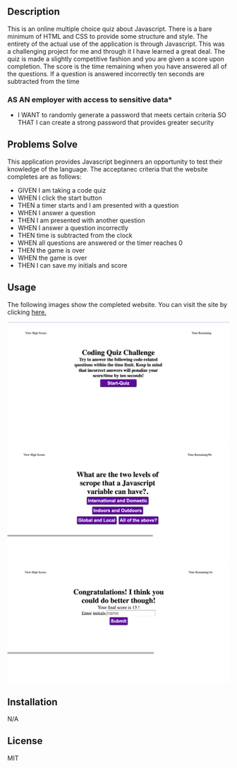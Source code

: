 # <Javascript Quiz>

## Description

This is an online multiple choice quiz about Javascript. There is a bare minimum of HTML and CSS to provide some structure and style. The entirety of the actual use of the application is through Javascript. This was a challenging project for me and through it I have learned a great deal. The quiz is made a slightly competitive fashion and you are given a score upon completion. The score is the time remaining when you have answered all of the questions. If a question is answered incorrectly ten seconds are subtracted from the time


### AS AN employer with access to sensitive data*
* I WANT to randomly generate a password that meets certain criteria
SO THAT I can create a strong password that provides greater security

## Problems Solve

This application provides Javascript beginners an opportunity to test their knowledge of the language. The acceptanec criteria that the website completes are as follows:

* GIVEN I am taking a code quiz
* WHEN I click the start button
* THEN a timer starts and I am presented with a question
* WHEN I answer a question
* THEN I am presented with another question
* WHEN I answer a question incorrectly
* THEN time is subtracted from the clock
* WHEN all questions are answered or the timer reaches 0
* THEN the game is over
* WHEN the game is over
* THEN I can save my initials and score



## Usage

The following images show the completed website. You can visit the site by clicking [here.]()

<img src="assets/images/start-screen.png" alt="Introduction of the quiz"/>

<img src="assets/images/question-screen.png" alt="Quiz question screen"/>

<img src="assets/images/end-screen.png" alt="End of quiz screen"/>


## Installation

N/A

## License

MIT